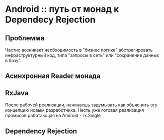 # Android :: путь от монад к Dependecy Rejection

## Проблемма

Частно возникает необходимость в "бизнес логике" абстрагировать инфраструктурный код,
типа "запросы в сеть" или "сохранение данных в базу".

## Асинхронная Reader монада

## RxJava

После рабочей реализации, начинаешь задумывать как объяснить эту концепцию новым разработчика.
Несть уже готовая реализация промисов работающая на Android - rx.Single<T>

## Dependency Rejection
